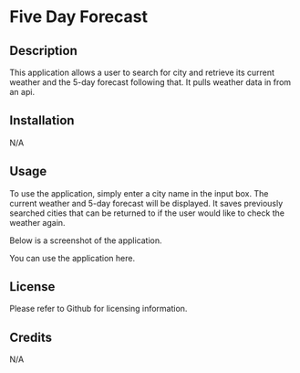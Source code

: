# Five Day Forecast

## Description

This application allows a user to search for city and retrieve its current weather and the 5-day forecast following that. It pulls weather data in from an api.

## Installation

N/A

## Usage

To use the application, simply enter a city name in the input box. The current weather and 5-day forecast will be displayed. It saves previously searched cities that can be returned to if the user would like to check the weather again.

Below is a screenshot of the application.

You can use the application here.

## License

Please refer to Github for licensing information.

## Credits

N/A


